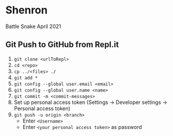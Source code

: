 # Shenron
Battle Snake April 2021 

## Git Push to GitHub from Repl.it

1. `git clone <urlToRepl>` 
2. `cd <repo>`
3. `cp ../<files> ./`
4. `git add *`
5. `git config --global user.email <email>`
6. `git config --global user.name <name>`
7. `git commit -m <commit-messages>`
8. Set up personal access token (Settings -> Developer settings -> Personal access token)
9. `git push -u origin <branch>`
   * Enter `<Username>`
   * Enter `<your personal access token>` as password

 
